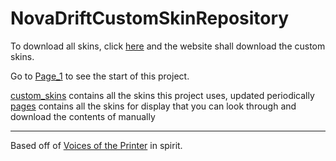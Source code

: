 # NovaDriftCustomSkinRepository

To download all skins, click [here](https://download-directory.github.io/?url=https://github.com/areon546/NovaDriftCustomSkinRepository/tree/main/custom_skins) and the website shall download the custom skins. 

Go to [Page_1](pages/Page_1.md) to see the start of this project. 

[custom_skins](custom_skins) contains all the skins this project uses, updated periodically
[pages](pages) contains all the skins for display that you can look through and download the contents of manually

---

Based off of [Voices of the Printer](https://github.com/madrod228/voicesoftheprinter) in spirit. 

